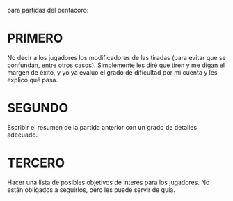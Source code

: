 para partidas del pentacoro:

# PRIMERO

No decir a los jugadores los modificadores de las tiradas (para evitar que se confundan, entre otros casos). Simplemente les diré que tiren y me digan el margen de éxito, y yo ya evalúo el grado de dificultad por mi cuenta y les explico qué pasa. 

# SEGUNDO

Escribir el resumen de la partida anterior con un grado de detalles adecuado.

# TERCERO

Hacer una lista de posibles objetivos de interés para los jugadores. No están obligados a seguirlos, pero les puede servir de guía.

